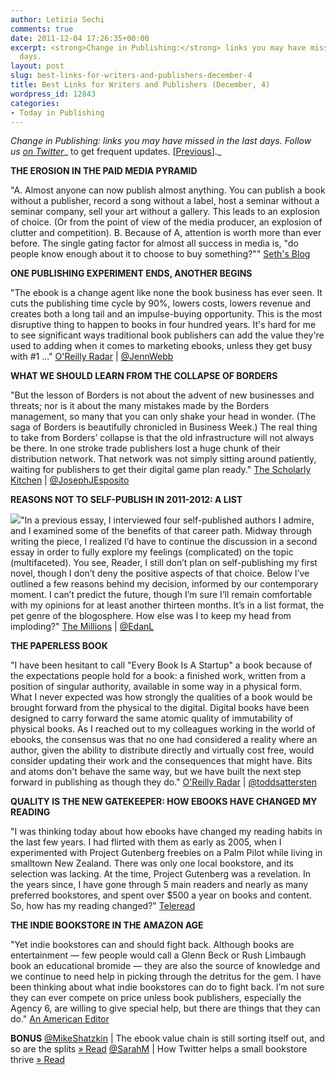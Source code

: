 ```yaml
---
author: Letizia Sechi
comments: true
date: 2011-12-04 17:26:35+00:00
excerpt: <strong>Change in Publishing:</strong> links you may have missed in the last
  days.
layout: post
slug: best-links-for-writers-and-publishers-december-4
title: Best Links for Writers and Publishers (December, 4)
wordpress_id: 12843
categories:
- Today in Publishing
---
```


_Change in Publishing: links you may have missed in the last days.
Follow us [on Twitter](http://www.twitter.com/40kbooks)__ to get frequent updates. [[Previous](http://www.40kbooks.com/?p=12825)]._

**THE EROSION IN THE PAID MEDIA PYRAMID**

"A. Almost anyone can now publish almost anything. You can publish a book without a publisher, record a song without a label, host a seminar without a seminar company, sell your art without a gallery. This leads to an explosion of choice. (Or from the point of view of the media producer, an explosion of clutter and competition).
B. Because of A, attention is worth more than ever before. The single gating factor for almost all success in media is, "do people know enough about it to choose to buy something?""
[Seth's Blog](http://sethgodin.typepad.com/seths_blog/2011/12/the-erosion-in-the-paid-media-pyramid.html)

**ONE PUBLISHING EXPERIMENT ENDS, ANOTHER BEGINS**

"The ebook is a change agent like none the book business has ever seen. It cuts the publishing time cycle by 90%, lowers costs, lowers revenue and creates both a long tail and an impulse-buying opportunity. This is the most disruptive thing to happen to books in four hundred years. It's hard for me to see significant ways traditional book publishers can add the value they're used to adding when it comes to marketing ebooks, unless they get busy with #1 ..."
[O'Reilly Radar](http://radar.oreilly.com/2011/12/seth-godin-kindle-singles-journalism-author-personalization.html) | [@JennWebb](http://twitter.com/JennWebb)

**WHAT WE SHOULD LEARN FROM THE COLLAPSE OF BORDERS**

"But the lesson of Borders is not about the advent of new businesses and threats; nor is it about the many mistakes made by the Borders management, so many that you can only shake your head in wonder. (The saga of Borders is beautifully chronicled in Business Week.) The real thing to take from Borders’ collapse is that the old infrastructure will not always be there. In one stroke trade publishers lost a huge chunk of their distribution network. That network was not simply sitting around patiently, waiting for publishers to get their digital game plan ready."
[The Scholarly Kitchen](http://scholarlykitchen.sspnet.org/2011/11/29/what-we-should-learn-from-the-collapse-of-borders/) | [@JosephJEsposito](https://twitter.com/#!/josephjesposito)

**REASONS NOT TO SELF-PUBLISH IN 2011-2012: A LIST**

[![](http://www.40kbooks.com/wp-content/uploads/570_list.jpg)](http://www.40kbooks.com/?attachment_id=12844)"In a previous essay, I interviewed four self-published authors I admire, and I examined some of the benefits of that career path. Midway through writing the piece, I realized I’d have to continue the discussion in a second essay in order to fully explore my feelings (complicated) on the topic (multifaceted). You see, Reader, I still don’t plan on self-publishing my first novel, though I don’t deny the positive aspects of that choice.
Below I’ve outlined a few reasons behind my decision, informed by our contemporary moment. I can’t predict the future, though I’m sure I’ll remain comfortable with my opinions for at least another thirteen months. It’s in a list format, the pet genre of the blogosphere. How else was I to keep my head from imploding?"
[The Millions](http://www.themillions.com/2011/11/reasons-not-to-self-publish-in-2011-2012-a-list.html) | [@EdanL](https://twitter.com/#!/edanl)

**THE PAPERLESS BOOK**

"I have been hesitant to call "Every Book Is A Startup" a book because of the expectations people hold for a book: a finished work, written from a position of singular authority, available in some way in a physical form. What I never expected was how strongly the qualities of a book would be brought forward from the physical to the digital. Digital books have been designed to carry forward the same atomic quality of immutability of physical books. As I reached out to my colleagues working in the world of ebooks, the consensus was that no one had considered a reality where an author, given the ability to distribute directly and virtually cost free, would consider updating their work and the consequences that might have.
Bits and atoms don't behave the same way, but we have built the next step forward in publishing as though they do."
[O'Reilly Radar](http://radar.oreilly.com/2011/11/the-paperless-book.html) | [@toddsattersten](http://twitter.com/toddsattersten)

**QUALITY IS THE NEW GATEKEEPER: HOW EBOOKS HAVE CHANGED MY READING**

"I was thinking today about how ebooks have changed my reading habits in the last few years. I had flirted with them as early as 2005, when I experimented with Project Gutenberg freebies on a Palm Pilot while living in smalltown New Zealand. There was only one local bookstore, and its selection was lacking. At the time, Project Gutenberg was a revelation. In the years since, I have gone through 5 main readers and nearly as many preferred bookstores, and spent over $500 a year on books and content. So, how has my reading changed?"
[Teleread](http://www.teleread.com/paul-biba/quality-is-the-new-gatekeeper-how-ebooks-have-changed-my-reading/)

**THE INDIE BOOKSTORE IN THE AMAZON AGE**

"Yet indie bookstores can and should fight back. Although books are entertainment — few people would call a Glenn Beck or Rush Limbaugh book an educational bromide — they are also the source of knowledge and we continue to need help in picking through the detritus for the gem.
I have been thinking about what indie bookstores can do to fight back. I’m not sure they can ever compete on price unless book publishers, especially the Agency 6, are willing to give special help, but there are things that they can do."
[An American Editor](http://americaneditor.wordpress.com/2011/11/28/the-indie-bookstore-in-the-amazon-age/)

**BONUS**
[@MikeShatzkin](http://twitter.com/mikeshatzkin) | The ebook value chain is still sorting itself out, and so are the splits [» Read](http://www.idealog.com/blog/the-ebook-value-chain-is-still-sorting-itself-out-and-so-are-the-splits)
[@SarahM](http://twitter.com/SarahM) | How Twitter helps a small bookstore thrive [» Read](http://radar.oreilly.com/2011/11/twitter-omnivore-books.html?utm_source=feedburner&utm_medium=feed&utm_campaign=Feed%3A+oreilly%2Fradar%2Fatom+%28O%27Reilly+Radar%29)
